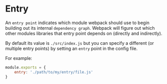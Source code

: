 # Entry

An `entry point` indicates which module webpack should use to begin building out its internal `dependency graph`. Webpack will figure out which other modules libraries that entry point depends on (directly and indirectly).

By default its value is `./src/index.js` but you can specify a different (or multiple entry points) by setting an `entry` point in the config file. 

For example:

```js
module.exports = {
    entry: './path/to/my/entry/file.js'
}
```
